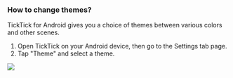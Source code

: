 ### How to change themes?

TickTick for Android gives you a choice of themes between various colors and other scenes.

1. Open TickTick on your Android device, then go to the Settings tab page.
2. Tap "Theme" and select a theme.

![](../../../images/ticktick-android-app/installation--account/3.1.9.png)

